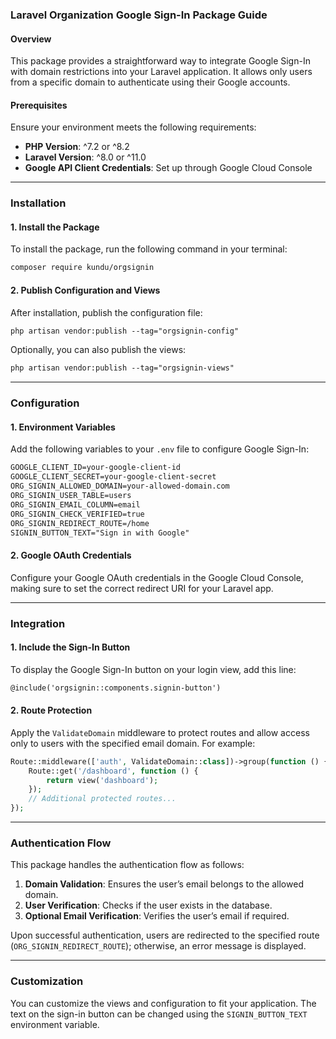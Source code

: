 ### Laravel Organization Google Sign-In Package Guide

#### Overview

This package provides a straightforward way to integrate Google Sign-In with domain restrictions into your Laravel application. It allows only users from a specific domain to authenticate using their Google accounts.

#### Prerequisites

Ensure your environment meets the following requirements:

*   **PHP Version**: ^7.2 or ^8.2
*   **Laravel Version**: ^8.0 or ^11.0
*   **Google API Client Credentials**: Set up through Google Cloud Console

---

### Installation

#### 1\. Install the Package

To install the package, run the following command in your terminal:

```xml
composer require kundu/orgsignin
```

#### 2\. Publish Configuration and Views

After installation, publish the configuration file:

```xml
php artisan vendor:publish --tag="orgsignin-config"
```

Optionally, you can also publish the views:

```xml
php artisan vendor:publish --tag="orgsignin-views"
```

---

### Configuration

#### 1\. Environment Variables

Add the following variables to your `.env` file to configure Google Sign-In:

```xml
GOOGLE_CLIENT_ID=your-google-client-id
GOOGLE_CLIENT_SECRET=your-google-client-secret
ORG_SIGNIN_ALLOWED_DOMAIN=your-allowed-domain.com
ORG_SIGNIN_USER_TABLE=users
ORG_SIGNIN_EMAIL_COLUMN=email
ORG_SIGNIN_CHECK_VERIFIED=true
ORG_SIGNIN_REDIRECT_ROUTE=/home
SIGNIN_BUTTON_TEXT="Sign in with Google"
```

#### 2\. Google OAuth Credentials

Configure your Google OAuth credentials in the Google Cloud Console, making sure to set the correct redirect URI for your Laravel app.

---

### Integration

#### 1\. Include the Sign-In Button

To display the Google Sign-In button on your login view, add this line:

```xml
@include('orgsignin::components.signin-button')
```

#### 2\. Route Protection

Apply the `ValidateDomain` middleware to protect routes and allow access only to users with the specified email domain. For example:

```php
Route::middleware(['auth', ValidateDomain::class])->group(function () {
    Route::get('/dashboard', function () {
        return view('dashboard');
    });
    // Additional protected routes...
});
```

---

### Authentication Flow

This package handles the authentication flow as follows:

1.  **Domain Validation**: Ensures the user’s email belongs to the allowed domain.
2.  **User Verification**: Checks if the user exists in the database.
3.  **Optional Email Verification**: Verifies the user’s email if required.

Upon successful authentication, users are redirected to the specified route (`ORG_SIGNIN_REDIRECT_ROUTE`); otherwise, an error message is displayed.

---

### Customization

You can customize the views and configuration to fit your application. The text on the sign-in button can be changed using the `SIGNIN_BUTTON_TEXT` environment variable.